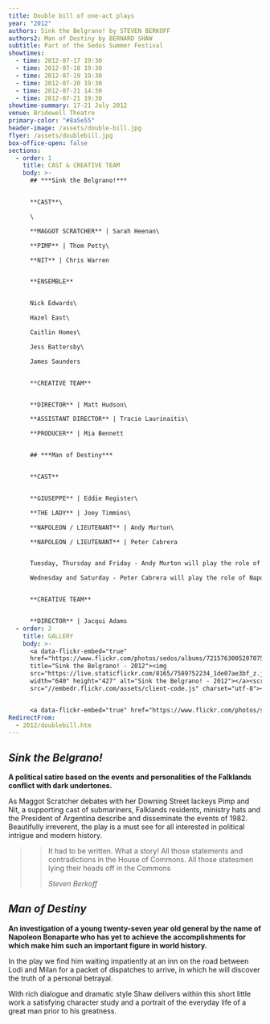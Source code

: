 ```yaml
---
title: Double bill of one-act plays
year: "2012"
authors: Sink the Belgrano! by STEVEN BERKOFF
authors2: Man of Destiny by BERNARD SHAW
subtitle: Part of the Sedos Summer Festival
showtimes:
  - time: 2012-07-17 19:30
  - time: 2012-07-18 19:30
  - time: 2012-07-19 19:30
  - time: 2012-07-20 19:30
  - time: 2012-07-21 14:30
  - time: 2012-07-21 19:30
showtime-summary: 17-21 July 2012
venue: Bridewell Theatre
primary-color: "#8a5e55"
header-image: /assets/double-bill.jpg
flyer: /assets/doublebill.jpg
box-office-open: false
sections:
  - order: 1
    title: CAST & CREATIVE TEAM
    body: >-
      ## ***Sink the Belgrano!***


      **CAST**\

      \

      **MAGGOT SCRATCHER** | Sarah Heenan\

      **PIMP** | Thom Petty\

      **NIT** | Chris Warren


      **ENSEMBLE**


      Nick Edwards\

      Hazel East\

      Caitlin Homes\

      Jess Battersby\

      James Saunders


      **CREATIVE TEAM**


      **DIRECTOR** | Matt Hudson\

      **ASSISTANT DIRECTOR** | Tracie Laurinaitis\

      **PRODUCER** | Mia Bennett


      ## ***Man of Destiny***


      **CAST**


      **GIUSEPPE** | Eddie Register\

      **THE LADY** | Joey Timmins\

      **NAPOLEON / LIEUTENANT** | Andy Murton\

      **NAPOLEON / LIEUTENANT** | Peter Cabrera


      Tuesday, Thursday and Friday - Andy Murton will play the role of Napoleon.\

      Wednesday and Saturday - Peter Cabrera will play the role of Napoleon.


      **CREATIVE TEAM**


      **DIRECTOR** | Jacqui Adams
  - order: 2
    title: GALLERY
    body: >-
      <a data-flickr-embed="true"
      href="https://www.flickr.com/photos/sedos/albums/72157630052070757"
      title="Sink the Belgrano! - 2012"><img
      src="https://live.staticflickr.com/8165/7589752234_1de07ae3bf_z.jpg"
      width="640" height="427" alt="Sink the Belgrano! - 2012"></a><script async
      src="//embedr.flickr.com/assets/client-code.js" charset="utf-8"></script>


      <a data-flickr-embed="true" href="https://www.flickr.com/photos/sedos/albums/72157630114205044" title="Man of Destiny - 2012"><img src="https://live.staticflickr.com/8149/7589762444_0f345667a8_z.jpg" width="640" height="427" alt="Man of Destiny - 2012"></a><script async src="//embedr.flickr.com/assets/client-code.js" charset="utf-8"></script>
RedirectFrom:
  - 2012/doublebill.htm
---
```

## ***Sink the Belgrano!***

**A political satire based on the events and personalities of the Falklands conflict with dark undertones.**

As Maggot Scratcher debates with her Downing Street lackeys Pimp and Nit, a supporting cast of submariners, Falklands residents, ministry hats and the President of Argentina describe and disseminate the events of 1982. Beautifully irreverent, the play is a must see for all interested in political intrigue and modern history.

> >It had to be written. What a story! All those statements and contradictions in the House of Commons. All those statesmen lying their heads off in the Commons
> ><footer><cite>Steven Berkoff</cite></footer>

## ***Man of Destiny***

**An investigation of a young twenty-seven year old general by the name of Napoleon Bonaparte who has yet to achieve the accomplishments for which make him such an important figure in world history.**

In the play we find him waiting impatiently at an inn on the road between Lodi and Milan for a packet of dispatches to arrive, in which he will discover the truth of a personal betrayal.

With rich dialogue and dramatic style Shaw delivers within this short little work a satisfying character study and a portrait of the everyday life of a great man prior to his greatness.
